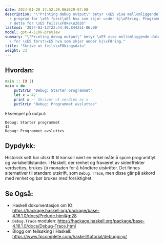 ```yaml
---
date: 2024-01-20 17:52:39.063029-07:00
description: "\"Printing debug output\" betyr \xE5 vise mellomliggende data fra et\
  \ program for \xE5 forst\xE5 hva som skjer under kj\xF8ring. Programmerere gj\xF8\
  r dette for \xE5 feils\xF8ke\u2026"
lastmod: '2024-03-13T22:44:40.844251-06:00'
model: gpt-4-1106-preview
summary: "\"Printing debug output\" betyr \xE5 vise mellomliggende data fra et program\
  \ for \xE5 forst\xE5 hva som skjer under kj\xF8ring."
title: "Skrive ut feils\xF8kingsdata"
weight: 33
---
```


## Hvordan:
```Haskell
main :: IO ()
main = do
    putStrLn "Debug: Starter programmet"
    let x = 42
    print x -- Skriver ut verdien av x
    putStrLn "Debug: Programmet avsluttes"
```

Eksempel på output:
```
Debug: Starter programmet
42
Debug: Programmet avsluttes
```

## Dypdykk:
Historisk sett har utskrift til konsoll vært en enkel måte å spore programflyt og variabeltilstander. I Haskell, der renhet og fraværet av sideeffekter verdsettes, brukes `IO` monaden for å håndtere utskrifter. Det finnes alternativer til standard utskrift, som `Debug.Trace`, men disse går på akkord med renhet og bør brukes med forsiktighet.

## Se Også:
- Haskell dokumentasjon om IO: https://hackage.haskell.org/package/base-4.16.1.0/docs/Prelude.html#g:28
- `Debug.Trace` modulen: https://hackage.haskell.org/package/base-4.16.1.0/docs/Debug-Trace.html
- Blogg om feilsøking i Haskell: https://www.fpcomplete.com/haskell/tutorial/debugging/
